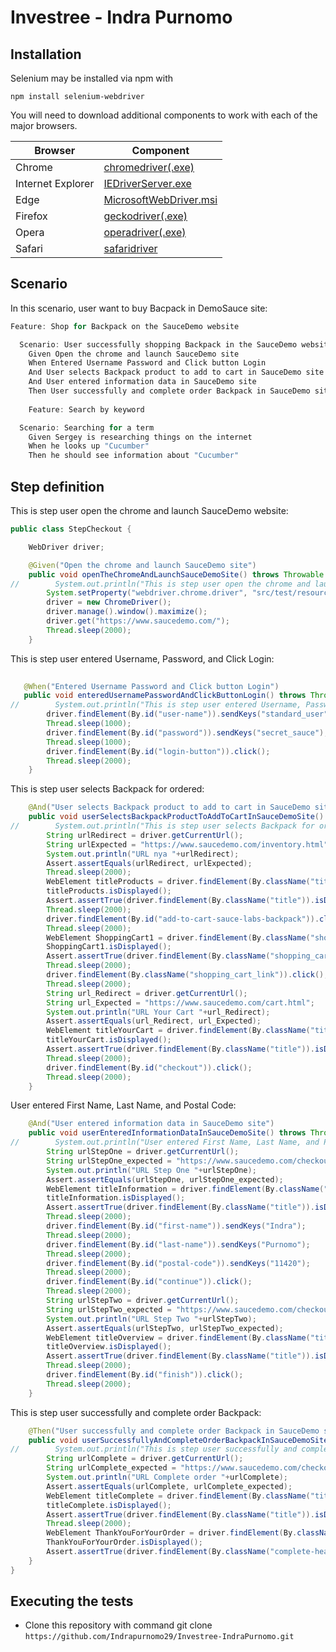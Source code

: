 # Investree - Indra Purnomo

## Installation

Selenium may be installed via npm with

`npm install selenium-webdriver`

You will need to download additional components to work with each of the major browsers.

| Browser           | Component                                                                                                                                        |
| ----------------- | ------------------------------------------------------------------------------------------------------------------------------------------------ |
| Chrome            | [chromedriver(.exe)](http://chromedriver.storage.googleapis.com/index.html)                                                                      |
| Internet Explorer | [IEDriverServer.exe](https://www.selenium.dev/downloads/)                                                                                        |
| Edge              | [MicrosoftWebDriver.msi](https://www.bing.com/?ref=go&linkid=619687)                                                                             |
| Firefox           | [geckodriver(.exe)](https://github.com/mozilla/geckodriver/releases/)                                                                            |    
| Opera             | [operadriver(.exe)](https://github.com/operasoftware/operachromiumdriver/releases)                                                               |
| Safari            | [safaridriver](https://developer.apple.com/library/archive/releasenotes/General/WhatsNewInSafari/Articles/Safari_10_0.html#//apple_ref/doc/uid/TP40014305-CH11-DontLinkElementID_28) |


## Scenario

In this scenario, user want to buy Bacpack in DemoSauce site:

```java
Feature: Shop for Backpack on the SauceDemo website

  Scenario: User successfully shopping Backpack in the SauceDemo website
    Given Open the chrome and launch SauceDemo site
    When Entered Username Password and Click button Login
    And User selects Backpack product to add to cart in SauceDemo site
    And User entered information data in SauceDemo site
    Then User successfully and complete order Backpack in SauceDemo site
    
    Feature: Search by keyword

  Scenario: Searching for a term
    Given Sergey is researching things on the internet
    When he looks up "Cucumber"
    Then he should see information about "Cucumber"
```

## Step definition

This is step user open the chrome and launch SauceDemo website:

```java
public class StepCheckout {

    WebDriver driver;

    @Given("Open the chrome and launch SauceDemo site")
    public void openTheChromeAndLaunchSauceDemoSite() throws Throwable {
//        System.out.println("This is step user open the chrome and launch SauceDemo website");
        System.setProperty("webdriver.chrome.driver", "src/test/resources/chromedriver.exe");
        driver = new ChromeDriver();
        driver.manage().window().maximize();
        driver.get("https://www.saucedemo.com/");
        Thread.sleep(2000);
    }
```    
This is step user entered Username, Password, and Click Login:

```java
   
   @When("Entered Username Password and Click button Login")
   public void enteredUsernamePasswordAndClickButtonLogin() throws Throwable {
//        System.out.println("This is step user entered Username, Password, and Click Login");
        driver.findElement(By.id("user-name")).sendKeys("standard_user");
        Thread.sleep(1000);
        driver.findElement(By.id("password")).sendKeys("secret_sauce");
        Thread.sleep(1000);
        driver.findElement(By.id("login-button")).click();
        Thread.sleep(2000);
    }
```
This is step user selects Backpack for ordered:

```java
    @And("User selects Backpack product to add to cart in SauceDemo site")
    public void userSelectsBackpackProductToAddToCartInSauceDemoSite() throws Throwable {
//        System.out.println("This is step user selects Backpack for ordered");
        String urlRedirect = driver.getCurrentUrl();
        String urlExpected = "https://www.saucedemo.com/inventory.html";
        System.out.println("URL nya "+urlRedirect);
        Assert.assertEquals(urlRedirect, urlExpected);
        Thread.sleep(2000);
        WebElement titleProducts = driver.findElement(By.className("title"));
        titleProducts.isDisplayed();
        Assert.assertTrue(driver.findElement(By.className("title")).isDisplayed());
        Thread.sleep(2000);
        driver.findElement(By.id("add-to-cart-sauce-labs-backpack")).click();
        Thread.sleep(2000);
        WebElement ShoppingCart1 = driver.findElement(By.className("shopping_cart_badge"));
        ShoppingCart1.isDisplayed();
        Assert.assertTrue(driver.findElement(By.className("shopping_cart_badge")).isDisplayed());
        Thread.sleep(2000);
        driver.findElement(By.className("shopping_cart_link")).click();
        Thread.sleep(2000);
        String url_Redirect = driver.getCurrentUrl();
        String url_Expected = "https://www.saucedemo.com/cart.html";
        System.out.println("URL Your Cart "+url_Redirect);
        Assert.assertEquals(url_Redirect, url_Expected);
        WebElement titleYourCart = driver.findElement(By.className("title"));
        titleYourCart.isDisplayed();
        Assert.assertTrue(driver.findElement(By.className("title")).isDisplayed());
        Thread.sleep(2000);
        driver.findElement(By.id("checkout")).click();
        Thread.sleep(2000);
    }
```
User entered First Name, Last Name, and Postal Code:

```java
    @And("User entered information data in SauceDemo site")
    public void userEnteredInformationDataInSauceDemoSite() throws Throwable {
//        System.out.println("User entered First Name, Last Name, and Postal Code");
        String urlStepOne = driver.getCurrentUrl();
        String urlStepOne_expected = "https://www.saucedemo.com/checkout-step-one.html";
        System.out.println("URL Step One "+urlStepOne);
        Assert.assertEquals(urlStepOne, urlStepOne_expected);
        WebElement titleInformation = driver.findElement(By.className("title"));
        titleInformation.isDisplayed();
        Assert.assertTrue(driver.findElement(By.className("title")).isDisplayed());
        Thread.sleep(2000);
        driver.findElement(By.id("first-name")).sendKeys("Indra");
        Thread.sleep(2000);
        driver.findElement(By.id("last-name")).sendKeys("Purnomo");
        Thread.sleep(2000);
        driver.findElement(By.id("postal-code")).sendKeys("11420");
        Thread.sleep(2000);
        driver.findElement(By.id("continue")).click();
        Thread.sleep(2000);
        String urlStepTwo = driver.getCurrentUrl();
        String urlStepTwo_expected = "https://www.saucedemo.com/checkout-step-two.html";
        System.out.println("URL Step Two "+urlStepTwo);
        Assert.assertEquals(urlStepTwo, urlStepTwo_expected);
        WebElement titleOverview = driver.findElement(By.className("title"));
        titleOverview.isDisplayed();
        Assert.assertTrue(driver.findElement(By.className("title")).isDisplayed());
        Thread.sleep(2000);
        driver.findElement(By.id("finish")).click();
        Thread.sleep(2000);
    }
```
This is step user successfully and complete order Backpack:

```java
    @Then("User successfully and complete order Backpack in SauceDemo site")
    public void userSuccessfullyAndCompleteOrderBackpackInSauceDemoSite() throws Throwable {
//        System.out.println("This is step user successfully and complete order Backpack");
        String urlComplete = driver.getCurrentUrl();
        String urlComplete_expected = "https://www.saucedemo.com/checkout-complete.html";
        System.out.println("URL Complete order "+urlComplete);
        Assert.assertEquals(urlComplete, urlComplete_expected);
        WebElement titleComplete = driver.findElement(By.className("title"));
        titleComplete.isDisplayed();
        Assert.assertTrue(driver.findElement(By.className("title")).isDisplayed());
        Thread.sleep(2000);
        WebElement ThankYouForYourOrder = driver.findElement(By.className("complete-header"));
        ThankYouForYourOrder.isDisplayed();
        Assert.assertTrue(driver.findElement(By.className("complete-header")).isDisplayed());
    }
}

```

## Executing the tests

- Clone this repository with command git clone `https://github.com/Indrapurnomo29/Investree-IndraPurnomo.git`
